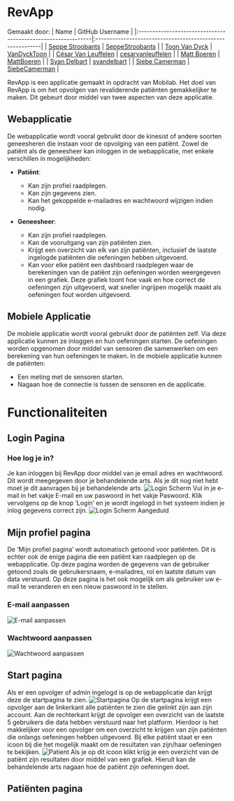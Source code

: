 # RevApp

Gemaakt door:
| Name                                                         | GitHub Username                                           |
|:-------------------------------------------------------------|:----------------------------------------------------------|
| [Seppe Stroobants](mailto:r0955288@student.thomasmore.be)    | [SeppeStroobants](https://github.com/SeppeStroobants)     |
| [Toon Van Dyck](mailto:r0736361@student.thomasmore.be)       | [VanDyckToon](https://github.com/VanDyckToon)             |
| [César Van Leuffelen](mailto:r0929448@student.thomasmore.be) | [cesarvanleuffelen](https://github.com/cesarvanleuffelen) |
| [Matt Boeren](mailto:r0932402@student.thomasmore.be)         | [MattBoeren](https://github.com/MattBoeren)               |
| [Syan Delbart](mailto:r0786843@student.thomasmore.be)        | [syandelbart](https://github.com/syandelbart)             |
| [Siebe Camerman](mailto:r0889616@student.thomasmore.be)      | [SiebeCamerman](https://github.com/SiebeCamerman)         |


RevApp is een applicatie gemaakt in opdracht van Mobilab. Het doel van RevApp is om het opvolgen van revaliderende patiënten gemakkelijker te maken. Dit gebeurt door middel van twee aspecten van deze applicatie.

## Webapplicatie

De webapplicatie wordt vooral gebruikt door de kinesist of andere soorten geneesheren die instaan voor de opvolging van een patiënt. Zowel de patiënt als de geneesheer kan inloggen in de webapplicatie, met enkele verschillen in mogelijkheden:

- **Patiënt**:
    - Kan zijn profiel raadplegen.
    - Kan zijn gegevens zien.
    - Kan het gekoppelde e-mailadres en wachtwoord wijzigen indien nodig.

- **Geneesheer**:
    - Kan zijn profiel raadplegen.
    - Kan de vooruitgang van zijn patiënten zien.
    - Krijgt een overzicht van elk van zijn patiënten, inclusief de laatste ingelogde patiënten die oefeningen hebben uitgevoerd.
    - Kan voor elke patiënt een dashboard raadplegen waar de berekeningen van de patiënt zijn oefeningen worden weergegeven in een grafiek. Deze grafiek toont hoe vaak en hoe correct de oefeningen zijn uitgevoerd, wat sneller ingrijpen mogelijk maakt als oefeningen fout worden uitgevoerd.

## Mobiele Applicatie

De mobiele applicatie wordt vooral gebruikt door de patiënten zelf. Via deze applicatie kunnen ze inloggen en hun oefeningen starten. De oefeningen worden opgenomen door middel van sensoren die samenwerken om een berekening van hun oefeningen te maken. In de mobiele applicatie kunnen de patiënten:

- Een meting met de sensoren starten.
- Nagaan hoe de connectie is tussen de sensoren en de applicatie.


# Functionaliteiten

## Login Pagina
### Hoe log je in?
Je kan inloggen bij RevApp door middel van je email adres en wachtwoord. Dit wordt meegegeven door je behandelende arts. Als je dit nog niet hebt moet je dit aanvragen bij je behandelende arts.
![Login Scherm](image.jpg)
Vul in je e-mail in het vakje E-mail en uw paswoord in het vakje Paswoord. Klik vervolgens op de knop ‘Login’ en je wordt ingelogd in het systeem indien je inlog gegevens correct zijn.
![Login Scherm Aangeduid](image.jpg)

## Mijn profiel pagina
De ‘Mijn profiel pagina’ wordt automatisch getoond voor patiënten. Dit is echter ook de enige pagina die een patiënt kan raadplegen op de webapplicatie.
Op deze pagina worden de gegevens van de gebruiker getoond zoals de gebruikersnaam, e-mailadres, rol en laatste datum van data verstuurd.
Op deze pagina is het ook mogelijk om als gebruiker uw e-mail te veranderen en een nieuw paswoord in te stellen.
### E-mail aanpassen
![E-mail aanpassen](image.jpg)
### Wachtwoord aanpassen
![Wachtwoord aanpassen](image.jpg)

## Start pagina
Als er een opvolger of admin ingelogd is op de webapplicatie dan krijgt deze de startpagina te zien.
![Startpagina](image.jpg)
Op de startpagina krijgt een opvolger aan de linkerkant alle patiënten te zien die gelinkt zijn aan zijn account. Aan de rechterkant krijgt de opvolger een overzicht van de laatste 5 gebruikers die data hebben verstuurd naar het platform. Hierdoor is het makkelijker voor een opvolger om een overzicht te krijgen van zijn patiënten die onlangs oefeningen hebben uitgevoerd.
Bij elke patiënt staat er een icoon bij die het mogelijk maakt om de resultaten van zijn/haar oefeningen te bekijken.
![Patient](image.jpg)
Als je op dit icoon klikt krijg je een overzicht van de patiënt zijn resultaten door middel van een grafiek. Hieruit kan de behandelende arts nagaan hoe de patiënt zijn oefeningen doet.

## Patiënten pagina

